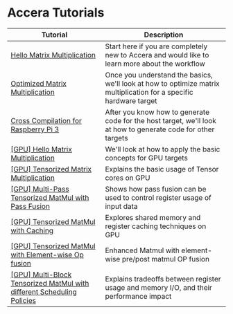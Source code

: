 [//]: # (Project: Accera)
[//]: # (Version: v1.2)

# Accera Tutorials

|Tutorial|Description|
|--|--|
|[Hello Matrix Multiplication](Hello_MatMul.md)|Start here if you are completely new to Accera and would like to learn more about the workflow|
|[Optimized Matrix Multiplication](Optimized_MatMul.md)|Once you understand the basics, we'll look at how to optimize matrix multiplication for a specific hardware target |
|[Cross Compilation for Raspberry Pi 3](Pi3_Cross_Compilation.md)|After you know how to generate code for the host target, we'll look at how to generate code for other targets|
|[[GPU] Hello Matrix Multiplication](GPU/Hello_MatMul_GPU.md)| We'll look at how to apply the basic concepts for GPU targets |
|[[GPU] Tensorized Matrix Multiplication](GPU/Tensor_MatMul_GPU.md)| Explains the basic usage of Tensor cores on GPU |
|[[GPU] Multi-Pass Tensorized MatMul with Pass Fusion](GPU/Tensor_MatMul_MultiPass.md)| Shows how pass fusion can be used to control register usage of input data |
|[[GPU] Tensorized MatMul with Caching](GPU/Tensor_MatMul_Caching_GPU.md)| Explores shared memory and register caching techniques on GPU |
|[[GPU] Tensorized MatMul with Element-wise Op fusion](GPU/Tensor_MatMul_ElementWiseOps_GPU.md)| Enhanced Matmul with element-wise pre/post matmul OP fusion |
|[[GPU] Multi-Block Tensorized MatMul with different Scheduling Policies](GPU/Tensor_MatMul_SchedulingPolicy_GPU.md)| Explains tradeoffs between register usage and memory I/O, and their performance impact |